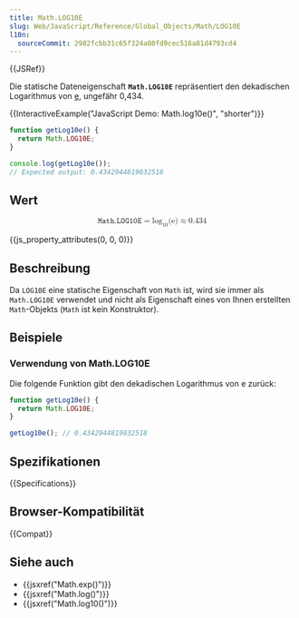 ```yaml
---
title: Math.LOG10E
slug: Web/JavaScript/Reference/Global_Objects/Math/LOG10E
l10n:
  sourceCommit: 2982fcbb31c65f324a80fd9cec516a81d4793cd4
---
```


{{JSRef}}

Die statische Dateneigenschaft **`Math.LOG10E`** repräsentiert den dekadischen Logarithmus von [e](/de/docs/Web/JavaScript/Reference/Global_Objects/Math/E), ungefähr 0,434.

{{InteractiveExample("JavaScript Demo: Math.log10e()", "shorter")}}

```js interactive-example
function getLog10e() {
  return Math.LOG10E;
}

console.log(getLog10e());
// Expected output: 0.4342944819032518
```

## Wert

<!-- prettier-ignore-start -->
<math display="block">
  <semantics><mrow><mi>𝙼𝚊𝚝𝚑.𝙻𝙾𝙶𝟷𝟶𝙴</mi><mo>=</mo><msub><mo lspace="0em" rspace="0em">log</mo><mn>10</mn></msub><mo stretchy="false">(</mo><mi mathvariant="normal">e</mi><mo stretchy="false">)</mo><mo>≈</mo><mn>0.434</mn></mrow><annotation encoding="TeX">\mathtt{Math.LOG10E} = \log_{10}(\mathrm{e}) \approx 0.434</annotation></semantics>
</math>
<!-- prettier-ignore-end -->

{{js_property_attributes(0, 0, 0)}}

## Beschreibung

Da `LOG10E` eine statische Eigenschaft von `Math` ist, wird sie immer als `Math.LOG10E` verwendet und nicht als Eigenschaft eines von Ihnen erstellten `Math`-Objekts (`Math` ist kein Konstruktor).

## Beispiele

### Verwendung von Math.LOG10E

Die folgende Funktion gibt den dekadischen Logarithmus von e zurück:

```js
function getLog10e() {
  return Math.LOG10E;
}

getLog10e(); // 0.4342944819032518
```

## Spezifikationen

{{Specifications}}

## Browser-Kompatibilität

{{Compat}}

## Siehe auch

- {{jsxref("Math.exp()")}}
- {{jsxref("Math.log()")}}
- {{jsxref("Math.log10()")}}
